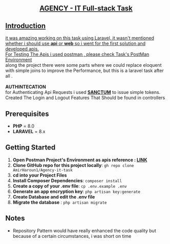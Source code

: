 <h2 align="center">
<a href="https://www.postman.com/grey-firefly-242861/workspace/agency-it-task" target="_blank">
AGENCY - IT Full-stack Task
</h2>

## Introduction

it was amazing working on this task using Laravel, it wasn't mentioned whether i should use **api** or **web** so i went for the first solution and developed apis.
<br />
For Testing The Apis i used postman , please check [Task's PostMan Environment](https://www.postman.com/grey-firefly-242861/workspace/agency-it-task/collection/11934912-363ccaa8-bfcc-48ea-8c86-2f4b90d7da1c) 
<br />
along the project there were some parts where we could replace eloquent with simple joins to improve the Performance, but this is a laravel task after all .
<br />
<br />
**AUTHINTECATION**
<br />
for Authenticating Api Requests i used **[SANCTUM](https://laravel.com/docs/8.x/sanctum)** to issue simple tokens.
<br>Created The Login and Logout Features That Should be found in controllers

## Prerequisites

- **PHP** = 8.0
- **LARAVEL** = 8.x

## Getting Started
1. **Open Postman Project's Environment as apis reference : [LINK](https://www.postman.com/grey-firefly-242861/workspace/agency-it-task/collection/11934912-363ccaa8-bfcc-48ea-8c86-2f4b90d7da1c)**
1. **Clone GitHub repo for this project locally**: `gh repo clone AmirHaroun1/Agency-it-task`
2. **cd into your Project Files**
3. **Install Composer Dependencies**: `composer install`
4. **Create a copy of your .env file**: `cp .env.example .env`
5. **Generate an app encryption key**: `php artisan key:generate`
6. **Create Database and edit the .env file**
7. **Migrate the database** : `php artisan migrate`


## Notes

- Repository Pattern would have really enhanced the code quality but because of a certain circumstances, i was short on time
